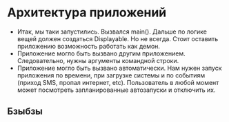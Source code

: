 # Архитектура приложений

* Итак, мы таки запустились. Вызвался main(). Дальше по логике вещей должен создаться Displayable. Но не всегда. Стоит оставить приложению возможность работать как демон.
* Приложение могло быть вызвано другим приложением. Следовательно, нужны аргументы командной строки.
* Приложение могло быть вызвано автоматически. Нам нужен запуск приложения по времени, при загрузке системы и по событиям (приход SMS, пропал интернет, etc). Пользователь в любой момент может посмотреть запланированные автозапуски и отключить их.

## Бзыбзы


